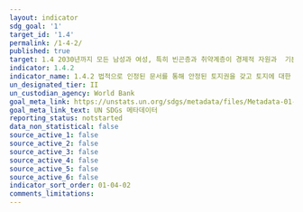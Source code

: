 ```yaml
---
layout: indicator
sdg_goal: '1'
target_id: '1.4'
permalink: /1-4-2/
published: true
target: 1.4 2030년까지 모든 남성과 여성, 특히 빈곤층과 취약계층이 경제적 자원과  기본 서비스, 토지와 기타 형태의 재산에 대한 소유와 통제, 상속, 천연자원, 적정 신기술 및 소액금융을 포함한 금융서비스에 공평하게 접근할 수 있는 권리 보장
indicator: 1.4.2
indicator_name: 1.4.2 법적으로 인정된 문서를 통해 안정된 토지권을 갖고 토지에 대한 권리가 보장되었다고 여기는 성인 인구의 성 및 보유형태별 비율 
un_designated_tier: II
un_custodian_agency: World Bank
goal_meta_link: https://unstats.un.org/sdgs/metadata/files/Metadata-01-04-02.pdf
goal_meta_link_text: UN SDGs 메타데이터
reporting_status: notstarted
data_non_statistical: false
source_active_1: false
source_active_2: false
source_active_3: false
source_active_4: false
source_active_5: false
source_active_6: false
indicator_sort_order: 01-04-02
comments_limitations: 
---
```

